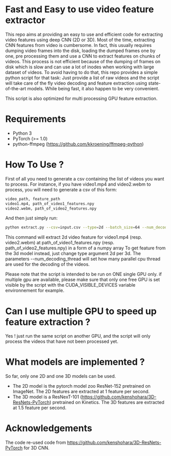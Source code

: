 # Fast and Easy to use video feature extractor

This repo aims at providing an easy to use and efficient code for extracting
video features using deep CNN (2D or 3D).
Most of the time, extracting CNN features from video is cumbersome.
In fact, this usually requires dumping video frames into the disk, loading the dumped frames one
by one, pre processing them and use a CNN to extract features on chunks of videos.
This process is not efficient because of the dumping of frames on disk which is
slow and can use a lot of inodes when working with large dataset of videos.
To avoid having to do that, this repo provides a simple python script for that task: Just provide a list of raw videos and the script will take care of the fly video decoding and feature extraction using state-of-the-art models. While being fast, it also happen to be very convenient.

This script is also optimized for multi processing GPU feature extraction.


# Requirements
- Python 3
- PyTorch (>= 1.0)
- python-ffmpeg (https://github.com/kkroening/ffmpeg-python)

# How To Use ?

First of all you need to generate a csv containing the list of videos you
want to process. For instance, if you have video1.mp4 and video2.webm to process,
you will need to generate a csv of this form:

```sh
video_path, feature_path
video1.mp4, path_of_video1_features.npy
video2.webm, path_of_video2_features.npy
```

And then just simply run:

```sh
python extract.py --csv=input.csv --type=2d --batch_size=64 --num_decoding_thread=4
```
This command will extract 2d video feature for video1.mp4 (resp. video2.webm) at path_of_video1_features.npy (resp. path_of_video2_features.npy) in
a form of a numpy array
To get feature from the 3d model instead, just change type argument 2d per 3d.
The parameters --num_decoding_thread will set how many parallel cpu thread are used for the decoding of the videos.

Please note that the script is intended to be run on ONE single GPU only.
if multiple gpu are available, please make sure that only one free GPU is set visible
by the script with the CUDA_VISIBLE_DEVICES variable environnement for example.

# Can I use multiple GPU to speed up feature extraction ?

Yes ! just run the same script on another GPU, and the script will only process the videos
that have not been processed yet.

# What models are implemented ?
So far, only one 2D and one 3D models can be used.

- The 2D model is the pytorch model zoo ResNet-152 pretrained on ImageNet. The 2D features are extracted at 1 feature per second.
- The 3D model is a ResNexT-101 (https://github.com/kenshohara/3D-ResNets-PyTorch) pretrained on Kinetics. The 3D features are extracted at 1.5 feature per second.

# Acknowledgements
The code re-used code from https://github.com/kenshohara/3D-ResNets-PyTorch
for 3D CNN.
